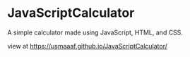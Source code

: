 # JavaScriptCalculator
A simple calculator made using JavaScript, HTML, and CSS.


view at https://usmaaaf.github.io/JavaScriptCalculator/
